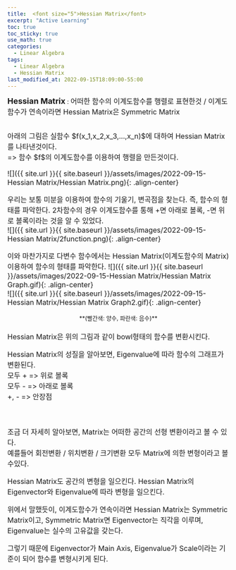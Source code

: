 ```yaml
---
title:  <font size="5">Hessian Matrix</font>
excerpt: "Active Learning"
toc: true
toc_sticky: true
use_math: true
categories:
  - Linear Algebra
tags:
  - Linear Algebra
  - Hessian Matrix
last_modified_at: 2022-09-15T18:09:00-55:00
---
```


**<font size="4">Hessian Matrix</font>** : <font size="3">어떠한 함수의 이계도함수를 행렬로 표현한것 / 이계도함수가 연속이라면 Hessian Matrix은 Symmetric Matrix</font>
<br><br>

<font size="3">
<div markdown = "1">
아래의 그림은 실함수 $f(x_1,x_2,x_3,...,x_n)$에 대하여 Hessian Matrix를 나타낸것이다.<br>
 => 함수 $f$의 이계도함수를 이용하여 행렬을 만든것이다.

![]({{ site.url }}{{ site.baseurl }}/assets/images/2022-09-15-Hessian Matrix/Hessian Matrix.png){: .align-center}


우리는 보통 미분을 이용하여 함수의 기울기, 변곡점을 찾는다. 즉, 함수의 형태를 파악한다. 2차함수의 경우 이계도함수를 통해 +면 아래로 볼록, -면 위로 볼록이라는 것을 알 수 있었다.<br>
![]({{ site.url }}{{ site.baseurl }}/assets/images/2022-09-15-Hessian Matrix/2function.png){: .align-center}<br>

이와 마찬가지로 다변수 함수에서는 Hessian Matrix(이계도함수의 Matrix) 이용하여 함수의 형태를 파악한다.
![]({{ site.url }}{{ site.baseurl }}/assets/images/2022-09-15-Hessian Matrix/Hessian Matrix Graph.gif){: .align-center}
<br>
![]({{ site.url }}{{ site.baseurl }}/assets/images/2022-09-15-Hessian Matrix/Hessian Matrix Graph2.gif){: .align-center}
<center> <font size="2"> <div markdown = "1"> 
**(빨간색: 양수, 파란색: 음수)**
</div> </font> </center>
<br>
Hessian Matrix은 위의 그림과 같이 bowl형태의 함수를 변환시킨다.

Hessian Matrix의 성질을 알아보면, Eigenvalue에 따라 함수의 그래프가 변환된다. <br>
모두 + => 위로 볼록<br>
모두 - => 아래로 볼록<br>
+, - => 안장점<br>
<br><br>

조금 더 자세히 알아보면, Matrix는 어떠한 공간의 선형 변환이라고 볼 수 있다.
<br>예를들어 회전변환 / 위치변환 / 크기변환 모두 Matrix에 의한 변형이라고 볼수있다.

Hessian Matrix도 공간의 변형을 일으킨다. Hessian Matrix의 Eigenvector와 Eigenvalue에 따라 변형을 일으킨다.

위에서 말했듯이, 이계도함수가 연속이라면 Hessian Matrix는 Symmetric Matrix이고, Symmetric Matrix면 Eigenvector는 직각을 이루며, Eigenvalue는 실수의 고유값을 갖는다.

그렇기 때문에 Eigenvector가 Main Axis, Eigenvalue가 Scale이라는 기준이 되어 함수를 변형시키게 된다.

</div>
</font>
